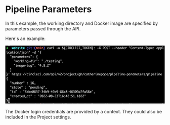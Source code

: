 # Pipeline Parameters

In this example, the working directory and Docker image are specified by parameters passed through the API.

Here's an example:

![Passing pipeline parameters](./pipeline-parameters.png)

The Docker login credentials are provided by a context. They could also be included in the Project settings.
